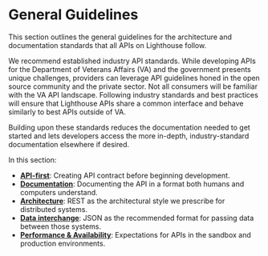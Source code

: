 # General Guidelines

This section outlines the general guidelines for the architecture and documentation standards that all APIs on Lighthouse follow.

We recommend established industry API standards. While developing APIs for the Department of Veterans Affairs (VA) and the government presents unique challenges, providers can leverage API guidelines honed in the open source community and the private sector. Not all consumers will be familiar with the VA API landscape. Following industry standards and best practices will ensure that Lighthouse APIs share a common interface and behave similarly to best APIs outside of VA.

Building upon these standards reduces the documentation needed to get started and lets developers access the more in-depth, industry-standard documentation elsewhere if desired.

In this section:

- [**API-first**](api-first.md): Creating API contract before beginning development.
- [**Documentation**](documentation.md): Documenting the API in a format both humans and computers understand.
- [**Architecture**](architecture.md): REST as the architectural style we prescribe for distributed systems.
- [**Data interchange**](data-interchange.md): JSON as the recommended format for passing data between those systems.
- [**Performance & Availability**](performance-and-availability.md): Expectations for APIs in the sandbox and production environments.
